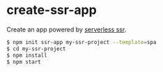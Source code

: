 # create-ssr-app

Create an app powered by [serverless ssr](https://github.com/ykfe/ssr).

```bash
$ npm init ssr-app my-ssr-project --template=spa
$ cd my-ssr-project
$ npm install
$ npm start
```


